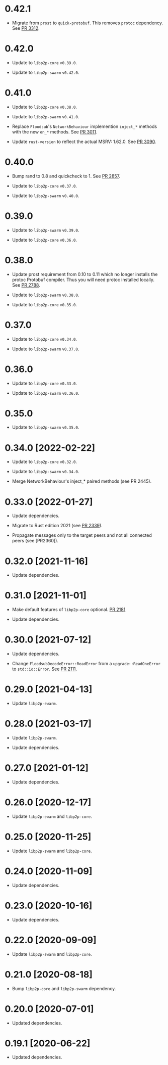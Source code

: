 # 0.42.1

- Migrate from `prost` to `quick-protobuf`. This removes `protoc` dependency. See [PR 3312].

[PR 3312]: https://github.com/libp2p/rust-libp2p/pull/3312

# 0.42.0

- Update to `libp2p-core` `v0.39.0`.

- Update to `libp2p-swarm` `v0.42.0`.

# 0.41.0

- Update to `libp2p-core` `v0.38.0`.

- Update to `libp2p-swarm` `v0.41.0`.

- Replace `Floodsub`'s `NetworkBehaviour` implemention `inject_*` methods with the new `on_*` methods.
  See [PR 3011].

- Update `rust-version` to reflect the actual MSRV: 1.62.0. See [PR 3090].

[PR 3011]: https://github.com/libp2p/rust-libp2p/pull/3011
[PR 3090]: https://github.com/libp2p/rust-libp2p/pull/3090

# 0.40.0

- Bump rand to 0.8 and quickcheck to 1. See [PR 2857].

- Update to `libp2p-core` `v0.37.0`.

- Update to `libp2p-swarm` `v0.40.0`.

[PR 2857]: https://github.com/libp2p/rust-libp2p/pull/2857

# 0.39.0

- Update to `libp2p-swarm` `v0.39.0`.

- Update to `libp2p-core` `v0.36.0`.

# 0.38.0

- Update prost requirement from 0.10 to 0.11 which no longer installs the protoc Protobuf compiler.
  Thus you will need protoc installed locally. See [PR 2788].

- Update to `libp2p-swarm` `v0.38.0`.

- Update to `libp2p-core` `v0.35.0`.

[PR 2788]: https://github.com/libp2p/rust-libp2p/pull/2788

# 0.37.0

- Update to `libp2p-core` `v0.34.0`.

- Update to `libp2p-swarm` `v0.37.0`.

# 0.36.0

- Update to `libp2p-core` `v0.33.0`.

- Update to `libp2p-swarm` `v0.36.0`.

# 0.35.0

- Update to `libp2p-swarm` `v0.35.0`.

# 0.34.0 [2022-02-22]

- Update to `libp2p-core` `v0.32.0`.

- Update to `libp2p-swarm` `v0.34.0`.

- Merge NetworkBehaviour's inject_\* paired methods (see PR 2445).

[PR 2445]: https://github.com/libp2p/rust-libp2p/pull/2445

# 0.33.0 [2022-01-27]

- Update dependencies.

- Migrate to Rust edition 2021 (see [PR 2339]).

- Propagate messages only to the target peers and not all connected peers (see [PR2360]).

[PR 2339]: https://github.com/libp2p/rust-libp2p/pull/2339

[PR 2360]: https://github.com/libp2p/rust-libp2p/pull/2360/

# 0.32.0 [2021-11-16]

- Update dependencies.

# 0.31.0 [2021-11-01]

- Make default features of `libp2p-core` optional.
  [PR 2181](https://github.com/libp2p/rust-libp2p/pull/2181)

- Update dependencies.

# 0.30.0 [2021-07-12]

- Update dependencies.

- Change `FloodsubDecodeError::ReadError` from a `upgrade::ReadOneError` to
  `std::io::Error`. See [PR 2111].

[PR 2111]: https://github.com/libp2p/rust-libp2p/pull/2111

# 0.29.0 [2021-04-13]

- Update `libp2p-swarm`.

# 0.28.0 [2021-03-17]

- Update `libp2p-swarm`.

- Update dependencies.

# 0.27.0 [2021-01-12]

- Update dependencies.

# 0.26.0 [2020-12-17]

- Update `libp2p-swarm` and `libp2p-core`.

# 0.25.0 [2020-11-25]

- Update `libp2p-swarm` and `libp2p-core`.

# 0.24.0 [2020-11-09]

- Update dependencies.

# 0.23.0 [2020-10-16]

- Update dependencies.

# 0.22.0 [2020-09-09]

- Update `libp2p-swarm` and `libp2p-core`.

# 0.21.0 [2020-08-18]

- Bump `libp2p-core` and `libp2p-swarm` dependency.

# 0.20.0 [2020-07-01]

- Updated dependencies.

# 0.19.1 [2020-06-22]

- Updated dependencies.
